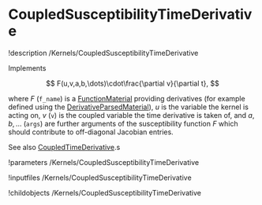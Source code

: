 # CoupledSusceptibilityTimeDerivative
!description /Kernels/CoupledSusceptibilityTimeDerivative

Implements

$$
F(u,v,a,b,\dots)\cdot\frac{\partial v}{\partial t},
$$

where $F$ (`f_name`) is a [FunctionMaterial](FunctionMaterials.md) providing derivatives
(for example defined using the [DerivativeParsedMaterial](DerivativeParsedMaterial.md)),
$u$ is the variable the kernel is acting on, $v$ (`v`) is the coupled variable the time
derivative is taken of, and $a, b, \dots$ (`args`) are further arguments of the susceptibility
function $F$ which should contribute to off-diagonal Jacobian entries.

See also [CoupledTimeDerivative](CoupledTimeDerivative.md).s

!parameters /Kernels/CoupledSusceptibilityTimeDerivative

!inputfiles /Kernels/CoupledSusceptibilityTimeDerivative

!childobjects /Kernels/CoupledSusceptibilityTimeDerivative
